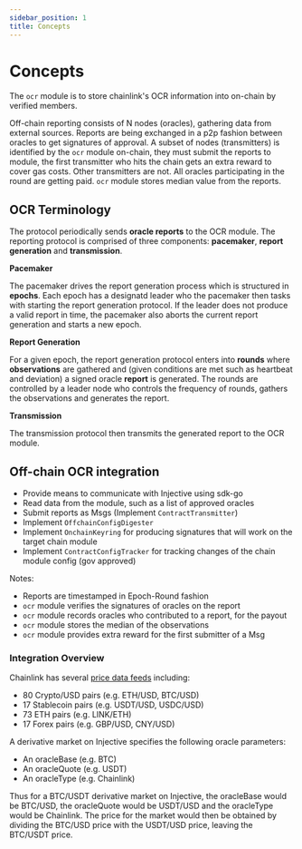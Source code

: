 ```yaml
---
sidebar_position: 1
title: Concepts
---
```


# Concepts

The `ocr` module is to store chainlink's OCR information into on-chain by verified members.

Off-chain reporting consists of N nodes (oracles), gathering data from external sources. Reports are being exchanged in a p2p fashion between oracles to get signatures of approval. A subset of nodes (transmitters) is identified by the `ocr` module on-chain, they must submit the reports to module, the first transmitter who hits the chain gets an extra reward to cover gas costs. Other transmitters are not. All oracles participating in the round are getting paid. `ocr` module stores median value from the reports.

## OCR Terminology

The protocol periodically sends **oracle reports** to the OCR module. The reporting protocol is comprised of three components: **pacemaker**, **report generation** and **transmission**. 

**Pacemaker**

The pacemaker drives the report generation process which is structured in **epochs**. Each epoch has a designatd leader who the pacemaker then tasks with starting the report generation protocol. If the leader does not produce a valid report in time, the pacemaker also aborts the current report generation and starts a new epoch. 

**Report Generation**

For a given epoch, the report generation protocol enters into **rounds** where **observations** are gathered and (given conditions are met such as heartbeat and deviation) a signed oracle **report** is generated. The rounds are controlled by a leader node who controls the frequency of rounds, gathers the observations and generates the report. 

**Transmission**

The transmission protocol then transmits the generated report to the OCR module.

## Off-chain OCR integration

- Provide means to communicate with Injective using sdk-go
- Read data from the module, such as a list of approved oracles
- Submit reports as Msgs (Implement `ContractTransmitter`)
- Implement `OffchainConfigDigester`
- Implement `OnchainKeyring` for producing signatures that will work on the target chain module
- Implement `ContractConfigTracker` for tracking changes of the chain module config (gov approved)

Notes:

- Reports are timestamped in Epoch-Round fashion
- `ocr` module verifies the signatures of oracles on the report
- `ocr` module records oracles who contributed to a report, for the payout
- `ocr` module stores the median of the observations
- `ocr` module provides extra reward for the first submitter of a Msg

### Integration Overview

Chainlink has several [price data feeds](https://data.chain.link/ethereum/mainnet/stablecoins) including:

- 80 Crypto/USD pairs (e.g. ETH/USD, BTC/USD)
- 17 Stablecoin pairs (e.g. USDT/USD, USDC/USD)
- 73 ETH pairs (e.g. LINK/ETH)
- 17 Forex pairs (e.g. GBP/USD, CNY/USD)

A derivative market on Injective specifies the following oracle parameters:

- An oracleBase (e.g. BTC)
- An oracleQuote (e.g. USDT)
- An oracleType (e.g. Chainlink)

Thus for a BTC/USDT derivative market on Injective, the oracleBase would be BTC/USD, the oracleQuote would be USDT/USD and the oracleType would be Chainlink. The price for the market would then be obtained by dividing the BTC/USD price with the USDT/USD price, leaving the BTC/USDT price.
